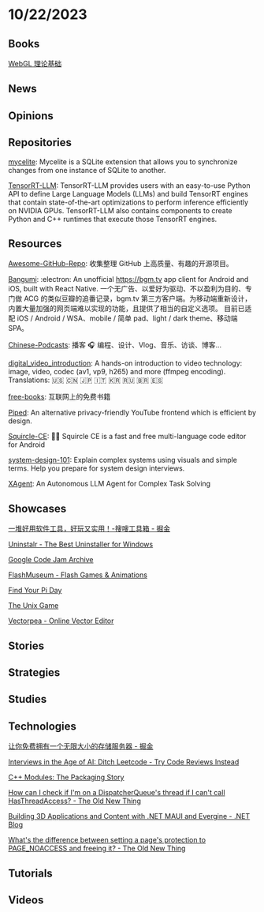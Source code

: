 # 10/22/2023

## Books
[WebGL 理论基础](https://webglfundamentals.org/webgl/lessons/zh_cn/)

## News

## Opinions

## Repositories
[mycelite](https://github.com/mycelial/mycelite): Mycelite is a SQLite extension that allows you to synchronize changes from one instance of SQLite to another.

[TensorRT-LLM](https://github.com/NVIDIA/TensorRT-LLM): TensorRT-LLM provides users with an easy-to-use Python API to define Large Language Models (LLMs) and build TensorRT engines that contain state-of-the-art optimizations to perform inference efficiently on NVIDIA GPUs. TensorRT-LLM also contains components to create Python and C++ runtimes that execute those TensorRT engines.

## Resources
[Awesome-GitHub-Repo](https://github.com/Wechat-ggGitHub/Awesome-GitHub-Repo): 收集整理 GitHub 上高质量、有趣的开源项目。

[Bangumi](https://github.com/czy0729/Bangumi): :electron: An unofficial https://bgm.tv app client for Android and iOS, built with React Native. 一个无广告、以爱好为驱动、不以盈利为目的、专门做 ACG 的类似豆瓣的追番记录，bgm.tv 第三方客户端。为移动端重新设计，内置大量加强的网页端难以实现的功能，且提供了相当的自定义选项。 目前已适配 iOS / Android / WSA、mobile / 简单 pad、light / dark theme、移动端 SPA。

[Chinese-Podcasts](https://github.com/alaskasquirrel/Chinese-Podcasts): 播客 🎧 编程、设计、Vlog、音乐、访谈、博客...

[digital_video_introduction](https://github.com/leandromoreira/digital_video_introduction): A hands-on introduction to video technology: image, video, codec (av1, vp9, h265) and more (ffmpeg encoding). Translations: 🇺🇸 🇨🇳 🇯🇵 🇮🇹 🇰🇷 🇷🇺 🇧🇷 🇪🇸

[free-books](https://github.com/ruanyf/free-books): 互联网上的免费书籍

[Piped](https://github.com/TeamPiped/Piped): An alternative privacy-friendly YouTube frontend which is efficient by design.

[Squircle-CE](https://github.com/massivemadness/Squircle-CE): 👨‍💻 Squircle CE is a fast and free multi-language code editor for Android

[system-design-101](https://github.com/ByteByteGoHq/system-design-101): Explain complex systems using visuals and simple terms. Help you prepare for system design interviews.

[XAgent](https://github.com/OpenBMB/XAgent): An Autonomous LLM Agent for Complex Task Solving

## Showcases
[一堆好用软件工具，好玩又实用！-搜嗖工具箱 - 掘金](https://juejin.cn/post/7218438681061294138)

[Uninstalr - The Best Uninstaller for Windows](https://uninstalr.com/)

[Google Code Jam Archive](https://zibada.guru/gcj/)

[FlashMuseum - Flash Games & Animations](https://flashmuseum.org/)

[Find Your Pi Day](https://www.mypiday.com/)

[The Unix Game](https://unixgame.io/unix50)

[Vectorpea - Online Vector Editor](https://www.vectorpea.com/)

## Stories

## Strategies

## Studies

## Technologies
[让你免费拥有一个无限大小的存储服务器 - 掘金](https://juejin.cn/post/7289969035437768743)

[Interviews in the Age of AI: Ditch Leetcode - Try Code Reviews Instead](https://chrlschn.dev/blog/2023/07/interviews-age-of-ai-ditch-leetcode-try-code-reviews-instead/)

[C++ Modules: The Packaging Story](https://blog.conan.io/2023/10/17/modules-the-packaging-story.html)

[How can I check if I'm on a DispatcherQueue's thread if I can't call HasThreadAccess? - The Old New Thing](https://devblogs.microsoft.com/oldnewthing/20231018-00/?p=108904)

[Building 3D Applications and Content with .NET MAUI and Evergine - .NET Blog](https://devblogs.microsoft.com/dotnet/dotnet-maui-3d-app-with-evergine/)

[What's the difference between setting a page's protection to PAGE_NOACCESS and freeing it? - The Old New Thing](https://devblogs.microsoft.com/oldnewthing/20231019-00/?p=108907)

## Tutorials

## Videos
